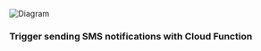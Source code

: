 ![Diagram](https://github.com/gft-academy-pl/gcp-anti-fraud-detector/blob/master/assets/notifications-highlight.png?raw=true)

### Trigger sending SMS notifications with Cloud Function
